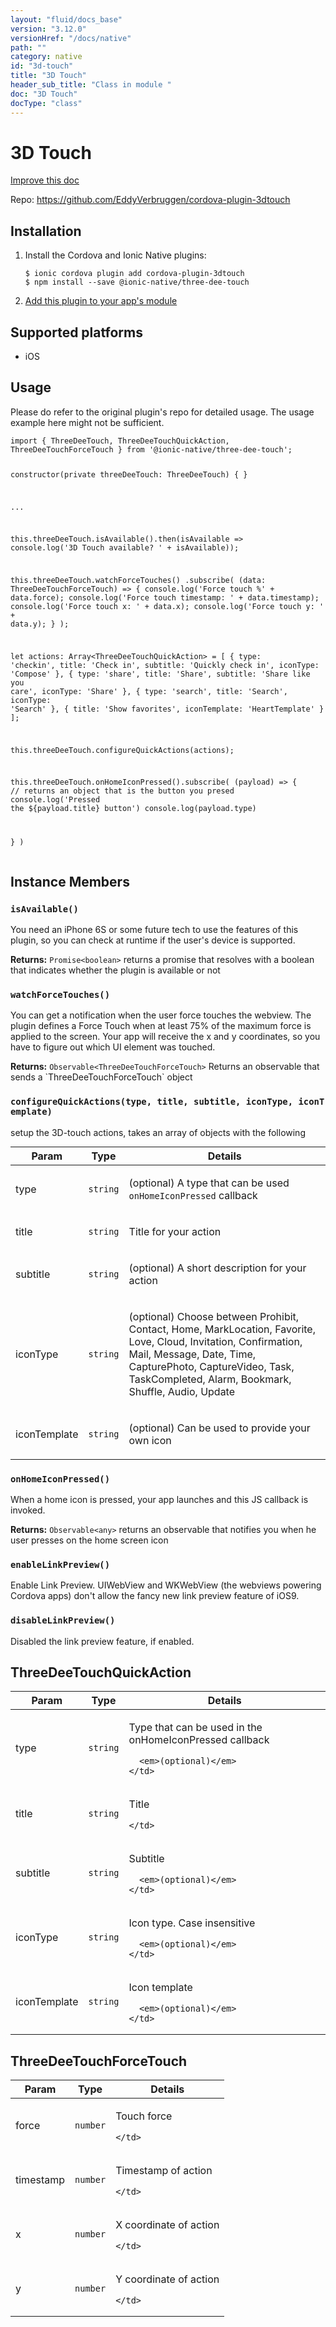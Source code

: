 ```yaml
---
layout: "fluid/docs_base"
version: "3.12.0"
versionHref: "/docs/native"
path: ""
category: native
id: "3d-touch"
title: "3D Touch"
header_sub_title: "Class in module "
doc: "3D Touch"
docType: "class"
---
```


<h1 class="api-title">3D Touch</h1>

<a class="improve-v2-docs" href="http://github.com/ionic-team/ionic-native/edit/master/src/@ionic-native/plugins/three-dee-touch/index.ts#L58">
  Improve this doc
</a>








<p>Repo:
  <a href="https://github.com/EddyVerbruggen/cordova-plugin-3dtouch">
    https://github.com/EddyVerbruggen/cordova-plugin-3dtouch
  </a>
</p>


<h2>Installation</h2>
<ol class="installation">
  <li>Install the Cordova and Ionic Native plugins:<br>
    <pre><code class="nohighlight">$ ionic cordova plugin add cordova-plugin-3dtouch
$ npm install --save @ionic-native/three-dee-touch
</code></pre>
  </li>
  <li><a href="https://ionicframework.com/docs/native/#Add_Plugins_to_Your_App_Module">Add this plugin to your app's module</a></li>
</ol>



<h2>Supported platforms</h2>
<ul>
  <li>iOS</li>
</ul>






<h2>Usage</h2>
<p>Please do refer to the original plugin&#39;s repo for detailed usage. The usage example here might not be sufficient.</p>
<pre><code class="lang-typescript">import { ThreeDeeTouch, ThreeDeeTouchQuickAction, ThreeDeeTouchForceTouch } from &#39;@ionic-native/three-dee-touch&#39;;

constructor(private threeDeeTouch: ThreeDeeTouch) { }

...

this.threeDeeTouch.isAvailable().then(isAvailable =&gt; console.log(&#39;3D Touch available? &#39; + isAvailable));

this.threeDeeTouch.watchForceTouches()
  .subscribe(
    (data: ThreeDeeTouchForceTouch) =&gt; {
      console.log(&#39;Force touch %&#39; + data.force);
      console.log(&#39;Force touch timestamp: &#39; + data.timestamp);
      console.log(&#39;Force touch x: &#39; + data.x);
      console.log(&#39;Force touch y: &#39; + data.y);
    }
  );


let actions: Array&lt;ThreeDeeTouchQuickAction&gt; = [
  {
    type: &#39;checkin&#39;,
    title: &#39;Check in&#39;,
    subtitle: &#39;Quickly check in&#39;,
    iconType: &#39;Compose&#39;
  },
  {
    type: &#39;share&#39;,
    title: &#39;Share&#39;,
    subtitle: &#39;Share like you care&#39;,
    iconType: &#39;Share&#39;
  },
  {
    type: &#39;search&#39;,
    title: &#39;Search&#39;,
    iconType: &#39;Search&#39;
  },
  {
    title: &#39;Show favorites&#39;,
    iconTemplate: &#39;HeartTemplate&#39;
  }
];

this.threeDeeTouch.configureQuickActions(actions);

this.threeDeeTouch.onHomeIconPressed().subscribe(
 (payload) =&gt; {
   // returns an object that is the button you presed
   console.log(&#39;Pressed the ${payload.title} button&#39;)
   console.log(payload.type)

 }
)
</code></pre>








<h2>Instance Members</h2>
<h3><a class="anchor" name="isAvailable" href="#isAvailable"></a><code>isAvailable()</code></h3>


You need an iPhone 6S or some future tech to use the features of this plugin, so you can check at runtime if the user's device is supported.


<div class="return-value" markdown="1">
  <i class="icon ion-arrow-return-left"></i>
  <b>Returns:</b> <code>Promise&lt;boolean&gt;</code> returns a promise that resolves with a boolean that indicates whether the plugin is available or not
</div><h3><a class="anchor" name="watchForceTouches" href="#watchForceTouches"></a><code>watchForceTouches()</code></h3>




You can get a notification when the user force touches the webview. The plugin defines a Force Touch when at least 75% of the maximum force is applied to the screen. Your app will receive the x and y coordinates, so you have to figure out which UI element was touched.


<div class="return-value" markdown="1">
  <i class="icon ion-arrow-return-left"></i>
  <b>Returns:</b> <code>Observable&lt;ThreeDeeTouchForceTouch&gt;</code> Returns an observable that sends a `ThreeDeeTouchForceTouch` object
</div><h3><a class="anchor" name="configureQuickActions" href="#configureQuickActions"></a><code>configureQuickActions(type,&nbsp;title,&nbsp;subtitle,&nbsp;iconType,&nbsp;iconTemplate)</code></h3>




setup the 3D-touch actions, takes an array of objects with the following
<table class="table param-table" style="margin:0;">
  <thead>
  <tr>
    <th>Param</th>
    <th>Type</th>
    <th>Details</th>
  </tr>
  </thead>
  <tbody>
  <tr>
    <td>
      type</td>
    <td>
      <code>string</code>
    </td>
    <td>
      <p>(optional) A type that can be used <code>onHomeIconPressed</code> callback</p>
</td>
  </tr>
  
  <tr>
    <td>
      title</td>
    <td>
      <code>string</code>
    </td>
    <td>
      <p>Title for your action</p>
</td>
  </tr>
  
  <tr>
    <td>
      subtitle</td>
    <td>
      <code>string</code>
    </td>
    <td>
      <p>(optional) A short description for your action</p>
</td>
  </tr>
  
  <tr>
    <td>
      iconType</td>
    <td>
      <code>string</code>
    </td>
    <td>
      <p>(optional) Choose between Prohibit, Contact, Home, MarkLocation, Favorite, Love, Cloud, Invitation, Confirmation, Mail, Message, Date, Time, CapturePhoto, CaptureVideo, Task, TaskCompleted, Alarm, Bookmark, Shuffle, Audio, Update</p>
</td>
  </tr>
  
  <tr>
    <td>
      iconTemplate</td>
    <td>
      <code>string</code>
    </td>
    <td>
      <p>(optional) Can be used to provide your own icon</p>
</td>
  </tr>
  </tbody>
</table>

<h3><a class="anchor" name="onHomeIconPressed" href="#onHomeIconPressed"></a><code>onHomeIconPressed()</code></h3>

When a home icon is pressed, your app launches and this JS callback is invoked.


<div class="return-value" markdown="1">
  <i class="icon ion-arrow-return-left"></i>
  <b>Returns:</b> <code>Observable&lt;any&gt;</code> returns an observable that notifies you when he user presses on the home screen icon
</div><h3><a class="anchor" name="enableLinkPreview" href="#enableLinkPreview"></a><code>enableLinkPreview()</code></h3>




Enable Link Preview.
UIWebView and WKWebView (the webviews powering Cordova apps) don't allow the fancy new link preview feature of iOS9.



<h3><a class="anchor" name="disableLinkPreview" href="#disableLinkPreview"></a><code>disableLinkPreview()</code></h3>




Disabled the link preview feature, if enabled.









<h2><a class="anchor" name="ThreeDeeTouchQuickAction" href="#ThreeDeeTouchQuickAction"></a>ThreeDeeTouchQuickAction</h2>

<table class="table param-table" style="margin:0;">
  <thead>
  <tr>
    <th>Param</th>
    <th>Type</th>
    <th>Details</th>
  </tr>
  </thead>
  <tbody>
  
  <tr>
    <td>
      type
    </td>
    <td>
      <code>string</code>
    </td>
    <td>
      <p>Type that can be used in the onHomeIconPressed callback</p>

      <em>(optional)</em>
    </td>
  </tr>
  
  <tr>
    <td>
      title
    </td>
    <td>
      <code>string</code>
    </td>
    <td>
      <p>Title</p>

      
    </td>
  </tr>
  
  <tr>
    <td>
      subtitle
    </td>
    <td>
      <code>string</code>
    </td>
    <td>
      <p>Subtitle</p>

      <em>(optional)</em>
    </td>
  </tr>
  
  <tr>
    <td>
      iconType
    </td>
    <td>
      <code>string</code>
    </td>
    <td>
      <p>Icon type. Case insensitive</p>

      <em>(optional)</em>
    </td>
  </tr>
  
  <tr>
    <td>
      iconTemplate
    </td>
    <td>
      <code>string</code>
    </td>
    <td>
      <p>Icon template</p>

      <em>(optional)</em>
    </td>
  </tr>
  
  </tbody>
</table>


<h2><a class="anchor" name="ThreeDeeTouchForceTouch" href="#ThreeDeeTouchForceTouch"></a>ThreeDeeTouchForceTouch</h2>

<table class="table param-table" style="margin:0;">
  <thead>
  <tr>
    <th>Param</th>
    <th>Type</th>
    <th>Details</th>
  </tr>
  </thead>
  <tbody>
  
  <tr>
    <td>
      force
    </td>
    <td>
      <code>number</code>
    </td>
    <td>
      <p>Touch force</p>

      
    </td>
  </tr>
  
  <tr>
    <td>
      timestamp
    </td>
    <td>
      <code>number</code>
    </td>
    <td>
      <p>Timestamp of action</p>

      
    </td>
  </tr>
  
  <tr>
    <td>
      x
    </td>
    <td>
      <code>number</code>
    </td>
    <td>
      <p>X coordinate of action</p>

      
    </td>
  </tr>
  
  <tr>
    <td>
      y
    </td>
    <td>
      <code>number</code>
    </td>
    <td>
      <p>Y coordinate of action</p>

      
    </td>
  </tr>
  
  </tbody>
</table>





